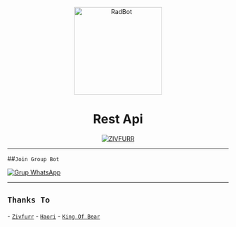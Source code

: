 <p align="center">
<img src="https://telegra.ph/file/e72b1188ff75ad36838a7.jpg" alt="RadBot" width="200"/>

</p>
<h1 align="center">Rest Api</h1>
<p align="center"> <a href="https://Lexxy24.github.io"> <img src="https://readme-typing-svg.herokuapp.com?size=15&width=280&lines=Thanks+Using+My+Api+🌱" alt="ZIVFURR" /> </a> </p>
<p align="center">

---
##```Join Group Bot```

 [![Grup WhatsApp](https://img.shields.io/badge/WhatsApp%20Group-25D366?style=for-the-badge&logo=whatsapp&logoColor=white)](https://chat.whatsapp.com/Kyz397uqvJZ5AvX7I4BSID)  
 
---
## ```Thanks To```
  
 - [`Zivfurr`]() 
 - [`Haori`]() 
 - [`King Of Bear`]() 


